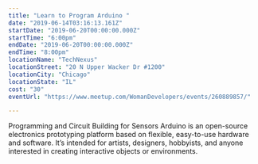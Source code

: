 ```yaml
---
title: "Learn to Program Arduino "
date: "2019-06-14T03:16:13.161Z"
startDate: "2019-06-20T00:00:00.000Z"
startTime: "6:00pm"
endDate: "2019-06-20T00:00:00.000Z"
endTime: "8:00pm"
locationName: "TechNexus"
locationStreet: "20 N Upper Wacker Dr #1200"
locationCity: "Chicago"
locationState: "IL"
cost: "30"
eventUrl: "https://www.meetup.com/WomanDevelopers/events/260889857/"

---
```


Programming and Circuit Building for Sensors Arduino is an open-source electronics prototyping platform based on flexible, easy-to-use hardware and software. It’s intended for artists, designers, hobbyists, and anyone interested in creating interactive objects or environments.

